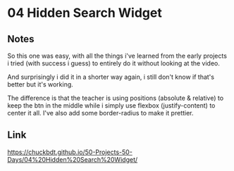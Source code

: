 # 04 Hidden Search Widget

## Notes

So this one was easy, with all the things i've learned from the early projects i tried (with success i guess) to entirely do it without looking at the video.

And surprisingly i did it in a shorter way again, i still don't know if that's better but it's working.

The difference is that the teacher is using positions (absolute & relative) to keep the btn in the middle while i simply use flexbox (justify-content) to center it all. I've also add some border-radius to make it prettier.

## Link

https://chuckbdt.github.io/50-Projects-50-Days/04%20Hidden%20Search%20Widget/